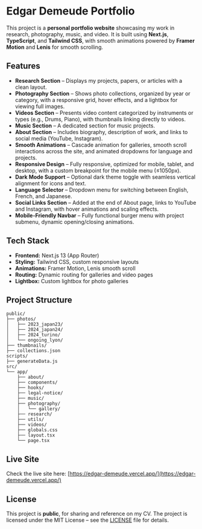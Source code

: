 # Edgar Demeude Portfolio

This project is a **personal portfolio website** showcasing my work in research, photography, music, and video. It is built using **Next.js**, **TypeScript**, and **Tailwind CSS**, with smooth animations powered by **Framer Motion** and **Lenis** for smooth scrolling.

## Features

- **Research Section** – Displays my projects, papers, or articles with a clean layout.
- **Photography Section** – Shows photo collections, organized by year or category, with a responsive grid, hover effects, and a lightbox for viewing full images.
- **Videos Section** – Presents video content categorized by instruments or types (e.g., Drums, Piano), with thumbnails linking directly to videos.
- **Music Section** – A dedicated section for music projects.
- **About Section** – Includes biography, description of work, and links to social media (YouTube, Instagram).
- **Smooth Animations** – Cascade animation for galleries, smooth scroll interactions across the site, and animated dropdowns for language and projects.
- **Responsive Design** – Fully responsive, optimized for mobile, tablet, and desktop, with a custom breakpoint for the mobile menu (≤1050px).
- **Dark Mode Support** – Optional dark theme toggle with seamless vertical alignment for icons and text.
- **Language Selector** – Dropdown menu for switching between English, French, and Japanese.
- **Social Links Section** – Added at the end of About page, links to YouTube and Instagram, with hover animations and scaling effects.
- **Mobile-Friendly Navbar** – Fully functional burger menu with project submenu, dynamic opening/closing animations.


## Tech Stack

- **Frontend:** Next.js 13 (App Router)  
- **Styling:** Tailwind CSS, custom responsive layouts  
- **Animations:** Framer Motion, Lenis smooth scroll  
- **Routing:** Dynamic routing for galleries and video pages  
- **Lightbox:** Custom lightbox for photo galleries  

## Project Structure

```
public/
├── photos/
│   ├── 2023_japan23/
│   ├── 2024_japan24/
│   ├── 2024_turino/
│   └── ongoing_lyon/
├── thumbnails/
├── collections.json
scripts/
├── generateData.js
src/
└── app/
    ├── about/
    ├── components/
    ├── hooks/
    ├── legal-notice/
    ├── music/
    ├── photography/
    │   └── gallery/
    ├── research/
    ├── utils/
    ├── videos/
    ├── globals.css
    ├── layout.tsx
    └── page.tsx
```

## Live Site

Check the live site here: [https://edgar-demeude.vercel.app/](https://edgar-demeude.vercel.app/)

## License

This project is **public**, for sharing and reference on my CV. The project is licensed under the MIT License – see the [LICENSE](./LICENSE.md) file for details.
